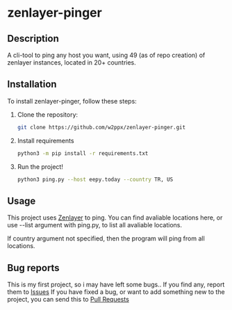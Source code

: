 # zenlayer-pinger

## Description
A cli-tool to ping any host you want, using 49 (as of repo creation) of zenlayer instances, located in 20+ countries.

## Installation
To install zenlayer-pinger, follow these steps:

1. Clone the repository:
    ```bash
    git clone https://github.com/w2ppx/zenlayer-pinger.git
    ```
2. Install requirements
    ```bash
    python3 -m pip install -r requirements.txt
    ```
3. Run the project!
    ```bash
    python3 ping.py --host eepy.today --country TR, US
    ```

## Usage
This project uses [Zenlayer](https://www.zenlayer.com/global-network/performance/) to ping. You can find avaliable locations here, or use --list argument with ping.py, to list all avaliable locations.

If country argument not specified, then the program will ping from all locations.


## Bug reports
This is my first project, so i may have left some bugs.. If you find any, report them to [Issues](https://github.com/w2ppx/zenlayer-pinger/issues)
If you have fixed a bug, or want to add something new to the project, you can send this to [Pull Requests](https://github.com/w2ppx/zenlayer-pinger/pulls)
